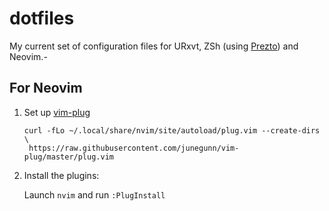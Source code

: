 dotfiles
========

My current set of configuration files for URxvt, ZSh (using [Prezto](https://github.com/sorin-ionescu/prezto)) and Neovim.-


## For Neovim
1. Set up [vim-plug](https://github.com/junegunn/vim-plug)

   ```
   curl -fLo ~/.local/share/nvim/site/autoload/plug.vim --create-dirs \
    https://raw.githubusercontent.com/junegunn/vim-plug/master/plug.vim
   ```

2. Install the plugins:

   Launch `nvim` and run `:PlugInstall`
